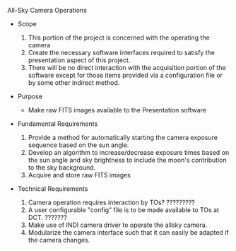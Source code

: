 All-Sky Camera Operations
* Scope
    1. This portion of the project is concerned with the operating the camera
    2. Create the necessary software interfaces required to satisfy the presentation aspect of this project.
    3. There will be no direct interaction with the acquisition portion of the software except for those items
provided via a configuration file or by some other indirect method.

* Purpose
    - Make raw FITS images available to the Presentation software


* Fundamental Requirements
    1. Provide a method for automatically starting the camera exposure sequence based on the sun angle.
    2. Develop an algorithm to increase/decrease exposure times based on the sun angle and sky brightness to include
the moon's contribution to the sky background.  
    3. Acquire and store raw FITS images


* Technical Requirements
    1. Camera operation requires interaction by TOs? ?????????
    2. A user configurable "config" file is to be made available to TOs at DCT. ???????
    3. Make use of INDI camera driver to operate the allsky camera.
    4. Modularize the camera interface such that it can easily be adapted if the camera changes.
